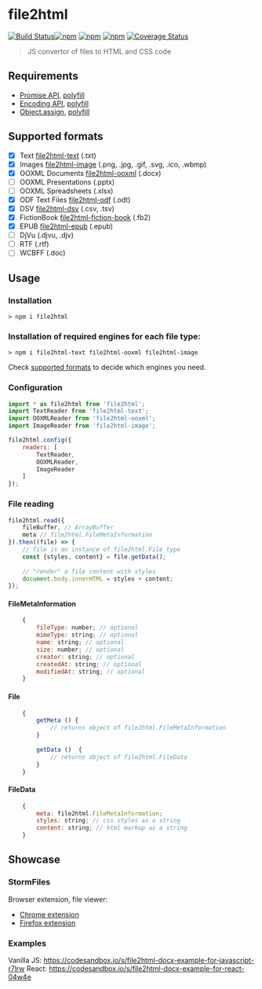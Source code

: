 # file2html
[![Build Status](https://travis-ci.org/file2html/file2html.svg?branch=master)](https://travis-ci.org/file2html/file2html)[![npm](https://img.shields.io/npm/dm/file2html.svg)](https://www.npmjs.com/package/file2html)
[![npm](https://img.shields.io/npm/v/file2html.svg)](https://www.npmjs.com/package/file2html)
[![npm](https://img.shields.io/npm/l/file2html.svg)](https://www.npmjs.com/package/file2html)
[![Coverage Status](https://coveralls.io/repos/github/file2html/file2html/badge.svg?branch=master)](https://coveralls.io/github/file2html/file2html?branch=master)

> JS convertor of files to HTML and CSS code

## Requirements
* [Promise API](https://developer.mozilla.org/en/docs/Web/JavaScript/Reference/Global_Objects/Promise), [polyfill](https://github.com/lahmatiy/es6-promise-polyfill)
* [Encoding API](https://developer.mozilla.org/en-US/docs/Web/API/Encoding_API), [polyfill](https://github.com/inexorabletash/text-encoding)
* [Object.assign](https://developer.mozilla.org/en/docs/Web/JavaScript/Reference/Global_Objects/Object/assign), [polyfill](https://github.com/ljharb/object.assign)

## Supported formats
- [x] Text                [file2html-text](https://github.com/file2html/file2html-text)                 (.txt)
- [x] Images              [file2html-image](https://github.com/file2html/file2html-image)               (.png, .jpg, .gif, .svg, .ico, .wbmp)
- [x] OOXML Documents     [file2html-ooxml](https://github.com/file2html/file2html-ooxml)               (.docx)
- [ ] OOXML Presentations (.pptx)
- [ ] OOXML Spreadsheets  (.xlsx)
- [x] ODF Text Files      [file2html-odf](https://github.com/file2html/file2html-odf)                   (.odt)
- [x] DSV                 [file2html-dsv](https://github.com/file2html/file2html-dsv)                   (.csv, .tsv)
- [x] FictionBook         [file2html-fiction-book](https://github.com/file2html/file2html-fiction-book) (.fb2)
- [x] EPUB                [file2html-epub](https://github.com/file2html/file2html-epub)                 (.epub)
- [ ] DjVu                (.djvu, .djv)
- [ ] RTF                 (.rtf)
- [ ] WCBFF               (.doc)

## Usage
### Installation

```shell
> npm i file2html
```

### Installation of required engines for each file type:

```shell
> npm i file2html-text file2html-ooxml file2html-image 
```

Check [supported formats](#supported-formats) to decide which engines you need.

### Configuration

```js
import * as file2html from 'file2html';
import TextReader from 'file2html-text';
import OOXMLReader from 'file2html-ooxml';
import ImageReader from 'file2html-image';

file2html.config({
    readers: [
        TextReader,
        OOXMLReader,
        ImageReader
    ]
});
```

### File reading

```js
file2html.read({
    fileBuffer, // ArrayBuffer
    meta // file2html.FileMetaInformation
}).then((file) => {
    // file is an instance of file2html.File type 
    const {styles, content} = file.getData();    
    
    // "render" a file content with styles
    document.body.innerHTML = styles + content;
});
```

#### FileMetaInformation

```js
    {
        fileType: number; // optional
        mimeType: string; // optional
        name: string; // optional
        size: number; // optional
        creator: string; // optional
        createdAt: string; // optional
        modifiedAt: string; // optional
    }
```

#### File

```js
    {
        getMeta () {
            // returns object of file2html.FileMetaInformation    
        }
    
        getData ()  {
            // returns object of file2html.FileData
        }
    }
```

#### FileData

```js
    {
        meta: file2html.FileMetaInformation;
        styles: string; // css styles as a string
        content: string; // html markup as a string
    }
```

## Showcase
### StormFiles
Browser extension, file viewer:
  * [Chrome extension](https://chrome.google.com/webstore/detail/stormfiles/ickghndjocahgacnfaakbmbokmfneahd)
  * [Firefox extension](https://addons.mozilla.org/firefox/addon/stormfiles)
  
### Examples
Vanilla JS: https://codesandbox.io/s/file2html-docx-example-for-javascript-r7lrw
React: https://codesandbox.io/s/file2html-docx-example-for-react-04w4e
